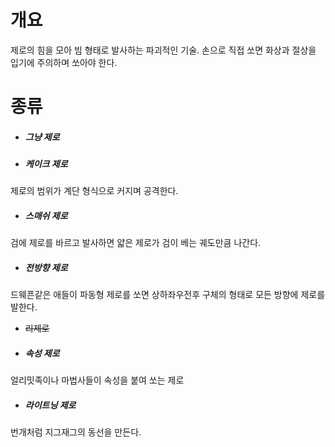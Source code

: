 # 개요
제로의 힘을 모아 빔 형태로 발사하는 파괴적인 기술. 손으로 직접 쏘면 화상과 절상을 입기에 주의하며 쏘아야 한다.

# 종류
- ##### 그냥 제로
- ##### 케이크 제로
제로의 범위가 계단 형식으로 커지며 공격한다.
- ##### 스매쉬 제로
검에 제로를 바르고 발사하면 얇은 제로가 검이 베는 궤도만큼 나간다.
- ##### 전방향 제로
드웨픈같은 애들이 파동형 제로를 쏘면 상하좌우전후 구체의 형태로 모든 방향에 제로를 발한다.
- ~~리제로~~
- ##### 속성 제로
얼리밋족이나 마법사들이 속성을 붙여 쏘는 제로
- ##### 라이트닝 제로
번개처럼 지그재그의 동선을 만든다.